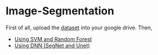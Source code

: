 # Image-Segmentation
First of all, upload the [dataset](https://drive.google.com/drive/folders/1RYIVtrscMG64-y5hVQw8viYUiQZasuaG?usp=sharing) into your google drive.
Then,
* [Using SVM and Random Forest](https://github.com/ray-hu/Image-Segmentation/blob/master/SVM_RF_EM_Segmentation.ipynb)
* [Using DNN (SegNet and Unet)](https://github.com/ray-hu/Image-Segmentation/blob/master/DNN_EM_Pytorch.ipynb)
